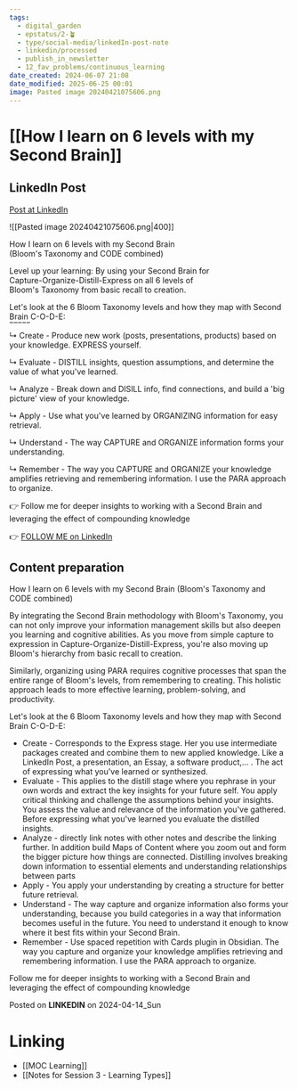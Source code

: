 ```yaml
---
tags:
  - digital_garden
  - epstatus/2-🪴
  - type/social-media/linkedIn-post-note
  - linkedin/processed
  - publish_in_newsletter
  - 12_fav_problems/continuous_learning
date_created: 2024-06-07 21:08
date_modified: 2025-06-25 00:01
image: Pasted image 20240421075606.png
---
```

# [[How I learn on 6 levels with my Second Brain]]

## LinkedIn Post

[Post at LinkedIn](https://www.linkedin.com/posts/sebastiankamilli_how-i-learn-on-6-levels-with-my-second-brain-activity-7185539884877500416-5UnI?utm_source=share&utm_medium=member_desktop)

![[Pasted image 20240421075606.png|400]]

How I learn on 6 levels with my Second Brain  
(Bloom's Taxonomy and CODE combined)  
  
Level up your learning: By using your Second Brain for  
Capture-Organize-Distill-Express on all 6 levels of  
Bloom's Taxonomy from basic recall to creation.  
  
Let's look at the 6 Bloom Taxonomy levels and how they map with Second Brain C-O-D-E:  
‾‾‾‾‾  
↳ Create - Produce new work (posts, presentations, products) based on your knowledge. EXPRESS yourself.  
  
↳ Evaluate - DISTILL insights, question assumptions, and determine the value of what you've learned.  
  
↳ Analyze - Break down and DISILL info, find connections, and build a 'big picture' view of your knowledge.  
  
↳ Apply - Use what you've learned by ORGANIZING information for easy retrieval.  
  
↳ Understand - The way CAPTURE and ORGANIZE information forms your understanding.  
  
↳ Remember - The way you CAPTURE and ORGANIZE your knowledge amplifies retrieving and remembering information. I use the PARA approach to organize.  
  
👉 Follow me for deeper insights to working with a Second Brain and leveraging the effect of compounding knowledge

👉 [FOLLOW ME on LinkedIn](https://www.linkedin.com/comm/mynetwork/discovery-see-all?usecase=PEOPLE_FOLLOWS&followMember=sebastiankamilli)

## Content preparation

How I learn on 6 levels with my Second Brain
(Bloom's Taxonomy and CODE combined)

By integrating the Second Brain methodology with Bloom's Taxonomy, you can not only improve your information management skills but also deepen you learning and cognitive abilities. As you move from simple capture to expression in Capture-Organize-Distill-Express, you're also moving up Bloom's hierarchy from basic recall to creation. 

Similarly, organizing using PARA requires cognitive processes that span the entire range of Bloom's levels, from remembering to creating. This holistic approach leads to more effective learning, problem-solving, and productivity.

Let's look at the 6 Bloom Taxonomy levels and how they map with Second Brain C-O-D-E:
+ Create - Corresponds to the Express stage. Her you use intermediate packages created and combine them to new applied knowledge. Like a LinkedIn Post, a presentation, an Essay, a software product,... . The act of expressing what you've learned or synthesized.
+ Evaluate - This applies to the distill stage where you rephrase in your own words and extract the key insights for your future self. You apply critical thinking and challenge the assumptions behind your insights. You assess the value and relevance of the information you've gathered. Before expressing what you've learned you evaluate the distilled insights.
+ Analyze - directly link notes with other notes and describe the linking further. In addition build Maps of Content where you zoom out and form the bigger picture how things are connected. Distilling involves breaking down information to essential elements and understanding relationships between parts
+ Apply - You apply your understanding by creating a structure for better future retrieval. 
+ Understand - The way capture and organize information also forms your understanding, because you build categories in a way that information becomes useful in the future. You need to understand it enough to know where it best fits within your Second Brain.
+ Remember - Use spaced repetition with Cards plugin in Obsidian. The way you capture and organize your knowledge amplifies retrieving and remembering information. I use the PARA approach to organize.

Follow me for deeper insights to working with a Second Brain and leveraging the effect of compounding knowledge

Posted on **LINKEDIN** on 2024-04-14_Sun

# Linking

+ [[MOC Learning]]
+ [[Notes for Session 3 - Learning Types]]